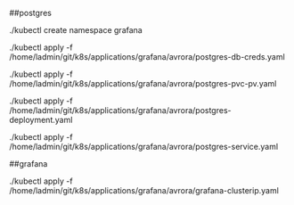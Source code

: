 ##postgres

./kubectl create namespace grafana

./kubectl apply -f /home/ladmin/git/k8s/applications/grafana/avrora/postgres-db-creds.yaml

./kubectl apply -f /home/ladmin/git/k8s/applications/grafana/avrora/postgres-pvc-pv.yaml

./kubectl apply -f /home/ladmin/git/k8s/applications/grafana/avrora/postgres-deployment.yaml

./kubectl apply -f /home/ladmin/git/k8s/applications/grafana/avrora/postgres-service.yaml

##grafana

./kubectl apply -f /home/ladmin/git/k8s/applications/grafana/avrora/grafana-clusterip.yaml